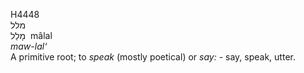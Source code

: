 <body>
  <p>H4448<br>  מלל  <br> מָלַל  ‎  mâlal  <br><i>maw-lal‘ </i><br>A primitive root; to <i>speak</i> (mostly poetical) or <i>say: - </i>say, speak, utter.<br></p>
 </body>